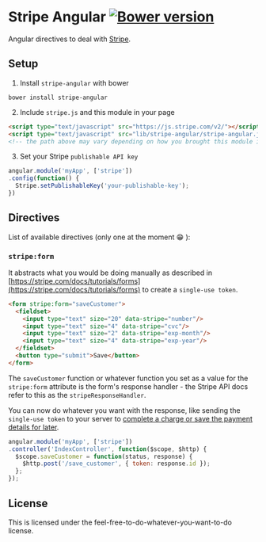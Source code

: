 # Stripe Angular [![Bower version](https://badge.fury.io/bo/stripe-angular.svg)](http://badge.fury.io/bo/stripe-angular)
Angular directives to deal with [Stripe](https://stripe.com/).

## Setup
1) Install `stripe-angular` with bower
```
bower install stripe-angular
```

2) Include `stripe.js` and this module in your page
```html
<script type="text/javascript" src="https://js.stripe.com/v2/"></script>
<script type="text/javascript" src="lib/stripe-angular/stripe-angular.js"></script>
<!-- the path above may vary depending on how you brought this module into your project -->
```

3) Set your Stripe `publishable API key`
```js
angular.module('myApp', ['stripe'])
.config(function() {
  Stripe.setPublishableKey('your-publishable-key');
})
```

## Directives
List of available directives (only one at the moment :grin: ):

### `stripe:form`
It abstracts what you would be doing manually as described in [https://stripe.com/docs/tutorials/forms](https://stripe.com/docs/tutorials/forms) to create a `single-use token`.

```html
<form stripe:form="saveCustomer">
  <fieldset>
    <input type="text" size="20" data-stripe="number"/>
    <input type="text" size="4" data-stripe="cvc"/>
    <input type="text" size="2" data-stripe="exp-month"/>
    <input type="text" size="4" data-stripe="exp-year"/>
  </fieldset>
  <button type="submit">Save</button>
</form>
```

The `saveCustomer` function or whatever function you set as a value for the `stripe:form` attribute is the form's response handler - the Stripe API docs refer to this as the `stripeResponseHandler`.

You can now do whatever you want with the response, like sending the `single-use token` to your server to [complete a charge or save the payment details for later](https://stripe.com/docs/tutorials/charges).

```js
angular.module('myApp', ['stripe'])
.controller('IndexController', function($scope, $http) {
  $scope.saveCustomer = function(status, response) {
    $http.post('/save_customer', { token: response.id });
  };
});
```

## License
This is licensed under the feel-free-to-do-whatever-you-want-to-do license.
